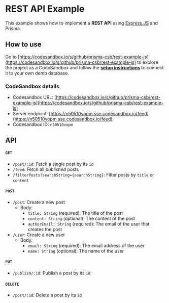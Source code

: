 # REST API Example

This example shows how to implement a **REST API** using [Express.JS](https://expressjs.com/de/) and Prisma.

## How to use

Go to [https://codesandbox.io/s/github/prisma-csb/rest-example-js](https://codesandbox.io/s/github/prisma-csb/rest-example-js) to explore the project as a CodeSandbox and follow the [**setup instructions**](./SETUP.md) to connect it to your own demo database.

### CodeSandbox details

- Codesandbox URL: [https://codesandbox.io/s/github/prisma-csb/rest-example-js](https://codesandbox.io/s/github/prisma-csb/rest-example-js)
- Server endpoint: [https://n50510vopm.sse.codesandbox.io/feed](https://n50510vopm.sse.codesandbox.io/feed)
- Codesandbox ID: `n50510vopm`

## API

#### `GET`

- `/post/:id`: Fetch a single post by its `id`
- `/feed`: Fetch all _published_ posts
- `/filterPosts?searchString={searchString}`: Filter posts by `title` or `content`

#### `POST`

- `/post`: Create a new post
  - Body:
    - `title: String` (required): The title of the post
    - `content: String` (optional): The content of the post
    - `authorEmail: String` (required): The email of the user that creates the post
- `/user`: Create a new user
  - Body:
    - `email: String` (required): The email address of the user
    - `name: String` (optional): The name of the user

#### `PUT`

- `/publish/:id`: Publish a post by its `id`

#### `DELETE`
  
- `/post/:id`: Delete a post by its `id`
